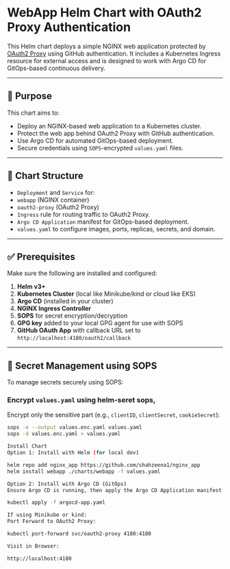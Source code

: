 # WebApp Helm Chart with OAuth2 Proxy Authentication

This Helm chart deploys a simple NGINX web application protected by [OAuth2 Proxy](https://oauth2-proxy.github.io/oauth2-proxy/) using GitHub authentication. It includes a Kubernetes Ingress resource for external access and is designed to work with Argo CD for GitOps-based continuous delivery.

---

## 📌 Purpose

This chart aims to:
- Deploy an NGINX-based web application to a Kubernetes cluster.
- Protect the web app behind OAuth2 Proxy with GitHub authentication.
- Use Argo CD for automated GitOps-based deployment.
- Secure credentials using `SOPS`-encrypted `values.yaml` files.

---

## 📁 Chart Structure

- `Deployment` and `Service` for:
- `webapp` (NGINX container)
- `oauth2-proxy` (OAuth2 Proxy)
- `Ingress` rule for routing traffic to OAuth2 Proxy.
- `Argo CD Application` manifest for GitOps-based deployment.
- `values.yaml` to configure images, ports, replicas, secrets, and domain.

---

## ✅ Prerequisites

Make sure the following are installed and configured:

1. **Helm v3+**
2. **Kubernetes Cluster** (local like Minikube/kind or cloud like EKS)
3. **Argo CD** (installed in your cluster)
4. **NGINX Ingress Controller**
5. **SOPS** for secret encryption/decryption
6. **GPG key** added to your local GPG agent for use with SOPS
7. **GitHub OAuth App** with callback URL set to `http://localhost:4180/oauth2/callback`

---

## 🔐 Secret Management using SOPS

To manage secrets securely using SOPS:

### Encrypt `values.yaml` using helm-seret sops,

Encrypt only the sensitive part (e.g., `clientID`, `clientSecret`, `cookieSecret`):

```bash
sops -e --output values.enc.yaml values.yaml
sops -d values.enc.yaml > values.yaml

Install Chart
Option 1: Install with Helm (for local dev)

helm repo add nginx_app https://github.com/shahzeena1/nginx_app
helm install webapp ./charts/webapp -f values.yaml

Option 2: Install with Argo CD (GitOps)
Ensure Argo CD is running, then apply the Argo CD Application manifest:

kubectl apply -f argocd-app.yaml

If using Minikube or kind:
Port Forward to OAuth2 Proxy:

kubectl port-forward svc/oauth2-proxy 4180:4180

Visit in Browser:

http://localhost:4180

